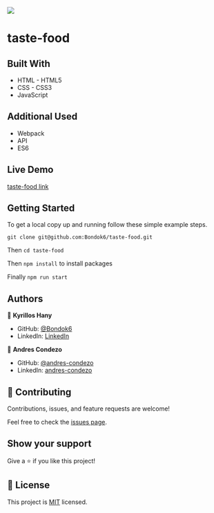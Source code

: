 ![](https://img.shields.io/badge/Microverse-blueviolet)

# taste-food

> ###

## Built With

- HTML - HTML5
- CSS - CSS3
- JavaScript

## Additional Used

- Webpack
- API
- ES6

## Live Demo

[taste-food link](https://bondok6.github.io/taste-food/)

## Getting Started

To get a local copy up and running follow these simple example steps.

`git clone git@github.com:Bondok6/taste-food.git`

Then `cd taste-food`

Then `npm install` to install packages

Finally `npm run start`

## Authors

👤 **Kyrillos Hany**

- GitHub: [@Bondok6](https://github.com/Bondok6)
- LinkedIn: [LinkedIn](https://linkedin.com/in/linkedinhandle)

👤 **Andres Condezo**

- GitHub: [@andres-condezo](https://github.com/andres-condezo)
- LinkedIn: [andres-condezo](https://linkedin.com/in/andres-condezo)

## 🤝 Contributing

Contributions, issues, and feature requests are welcome!

Feel free to check the [issues page](../../issues/).

## Show your support

Give a ⭐️ if you like this project!

## 📝 License

This project is [MIT](./MIT.md) licensed.
